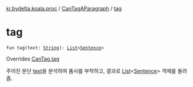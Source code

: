 [kr.bydelta.koala.proc](../index.md) / [CanTagAParagraph](index.md) / [tag](./tag.md)

# tag

`fun tag(text: `[`String`](https://kotlinlang.org/api/latest/jvm/stdlib/kotlin/-string/index.html)`): `[`List`](https://kotlinlang.org/api/latest/jvm/stdlib/kotlin.collections/-list/index.html)`<`[`Sentence`](../../kr.bydelta.koala.data/-sentence/index.md)`>`

Overrides [CanTag.tag](../-can-tag/tag.md)

주어진 문단 [text](tag.md#kr.bydelta.koala.proc.CanTagAParagraph$tag(kotlin.String)/text)을 분석하여 품사를 부착하고, 결과로 [List](https://kotlinlang.org/api/latest/jvm/stdlib/kotlin.collections/-list/index.html)&lt;[Sentence](../../kr.bydelta.koala.data/-sentence/index.md)&gt; 객체를 돌려줌.

